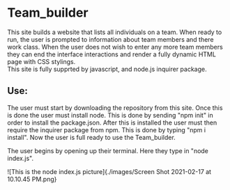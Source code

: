 # Team_builder


  This site builds a website that lists all individuals on a team.  When ready to run, the user is prompted to information about team members and there work class.  When the user does not wish to enter any more team members they can end the interface interactions and render a fully dynamic HTML page with CSS stylings.  
  This site is fully supprted by javascript, and node.js inquirer package.
  
## Use:

  The user must start by downloading the repository from this site.  Once this is done the user must install node.  This is done by sending "npm init" in order to install the package.json.  After this is installed the user must then require the inquirer package from npm.  This is done by typing "npm i install".  Now the user is full ready to use the Team_builder.
  
The user begins by opening up their terminal.  Here they type in "node index.js".

![This is the node index.js picture]{./images/Screen Shot 2021-02-17 at 10.10.45 PM.png}
